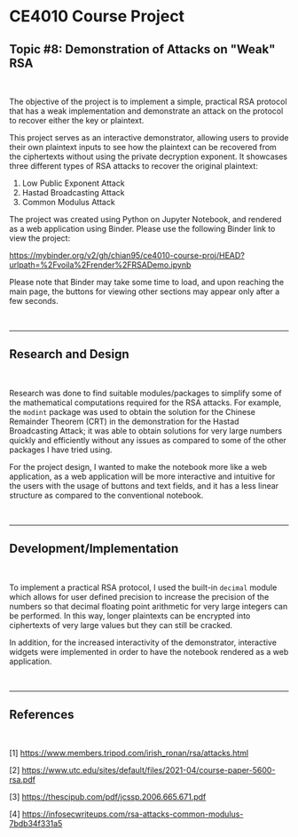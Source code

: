 # **CE4010 Course Project**

## Topic #8: Demonstration of Attacks on "Weak" RSA

<br>

The objective of the project is to implement a simple, practical RSA protocol that has a weak implementation and demonstrate an attack on the protocol to recover either the key or plaintext.

This project serves as an interactive demonstrator, allowing users to provide their own plaintext inputs to see how the plaintext can be recovered from the ciphertexts without using the private decryption exponent. It showcases three different types of RSA attacks to recover the original plaintext:

<ol>
<li>Low Public Exponent Attack</li>
<li>Hastad Broadcasting Attack</li>
<li>Common Modulus Attack</li>
</ol>

The project was created using Python on Jupyter Notebook, and rendered as a web application using Binder. Please use the following Binder link to view the project:

https://mybinder.org/v2/gh/chian95/ce4010-course-proj/HEAD?urlpath=%2Fvoila%2Frender%2FRSADemo.ipynb

Please note that Binder may take some time to load, and upon reaching the main page, the buttons for viewing other sections may appear only after a few seconds.

<br>

---

## Research and Design

<br>

Research was done to find suitable modules/packages to simplify some of the mathematical computations required for the RSA attacks. For example, the `modint` package was used to obtain the solution for the Chinese Remainder Theorem (CRT) in the demonstration for the Hastad Broadcasting Attack; it was able to obtain solutions for very large numbers quickly and efficiently without any issues as compared to some of the other packages I have tried using.

For the project design, I wanted to make the notebook more like a web application, as a web application will be more interactive and intuitive for the users with the usage of buttons and text fields, and it has a less linear structure as compared to the conventional notebook.

<br>

---

## Development/Implementation

<br>

To implement a practical RSA protocol, I used the built-in `decimal` module which allows for user defined precision to increase the precision of the numbers so that decimal floating point arithmetic for very large integers can be performed. In this way, longer plaintexts can be encrypted into ciphertexts of very large values but they can still be cracked.

In addition, for the increased interactivity of the demonstrator, interactive widgets were implemented in order to have the notebook rendered as a web application.

<br>

---

## References

<br>

[1] https://www.members.tripod.com/irish_ronan/rsa/attacks.html

[2] https://www.utc.edu/sites/default/files/2021-04/course-paper-5600-rsa.pdf

[3] https://thescipub.com/pdf/jcssp.2006.665.671.pdf

[4] https://infosecwriteups.com/rsa-attacks-common-modulus-7bdb34f331a5